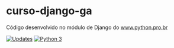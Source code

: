 # curso-django-ga
Código desenvolvido no módulo de Django do www.python.pro.br


[![Updates](https://pyup.io/repos/github/gustavossandrin/curso-django-ga/shield.svg)](https://pyup.io/repos/github/gustavossandrin/curso-django-ga/)
[![Python 3](https://pyup.io/repos/github/gustavossandrin/curso-django-ga/python-3-shield.svg)](https://pyup.io/repos/github/gustavossandrin/curso-django-ga/)